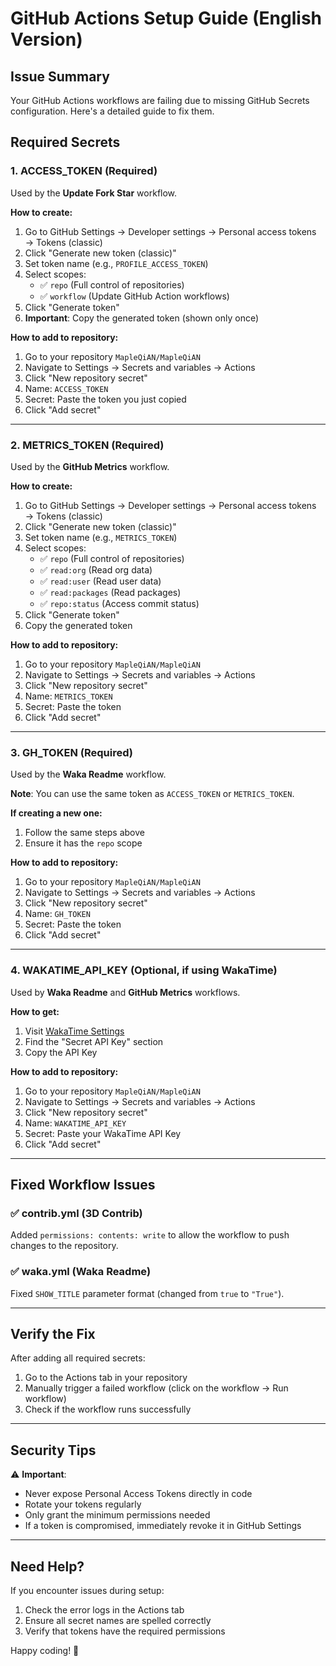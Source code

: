 # GitHub Actions Setup Guide (English Version)

## Issue Summary

Your GitHub Actions workflows are failing due to missing GitHub Secrets configuration. Here's a detailed guide to fix them.

## Required Secrets

### 1. ACCESS_TOKEN (Required)
Used by the **Update Fork Star** workflow.

**How to create:**
1. Go to GitHub Settings → Developer settings → Personal access tokens → Tokens (classic)
2. Click "Generate new token (classic)"
3. Set token name (e.g., `PROFILE_ACCESS_TOKEN`)
4. Select scopes:
   - ✅ `repo` (Full control of repositories)
   - ✅ `workflow` (Update GitHub Action workflows)
5. Click "Generate token"
6. **Important**: Copy the generated token (shown only once)

**How to add to repository:**
1. Go to your repository `MapleQiAN/MapleQiAN`
2. Navigate to Settings → Secrets and variables → Actions
3. Click "New repository secret"
4. Name: `ACCESS_TOKEN`
5. Secret: Paste the token you just copied
6. Click "Add secret"

---

### 2. METRICS_TOKEN (Required)
Used by the **GitHub Metrics** workflow.

**How to create:**
1. Go to GitHub Settings → Developer settings → Personal access tokens → Tokens (classic)
2. Click "Generate new token (classic)"
3. Set token name (e.g., `METRICS_TOKEN`)
4. Select scopes:
   - ✅ `repo` (Full control of repositories)
   - ✅ `read:org` (Read org data)
   - ✅ `read:user` (Read user data)
   - ✅ `read:packages` (Read packages)
   - ✅ `repo:status` (Access commit status)
5. Click "Generate token"
6. Copy the generated token

**How to add to repository:**
1. Go to your repository `MapleQiAN/MapleQiAN`
2. Navigate to Settings → Secrets and variables → Actions
3. Click "New repository secret"
4. Name: `METRICS_TOKEN`
5. Secret: Paste the token
6. Click "Add secret"

---

### 3. GH_TOKEN (Required)
Used by the **Waka Readme** workflow.

**Note**: You can use the same token as `ACCESS_TOKEN` or `METRICS_TOKEN`.

**If creating a new one:**
1. Follow the same steps above
2. Ensure it has the `repo` scope

**How to add to repository:**
1. Go to your repository `MapleQiAN/MapleQiAN`
2. Navigate to Settings → Secrets and variables → Actions
3. Click "New repository secret"
4. Name: `GH_TOKEN`
5. Secret: Paste the token
6. Click "Add secret"

---

### 4. WAKATIME_API_KEY (Optional, if using WakaTime)
Used by **Waka Readme** and **GitHub Metrics** workflows.

**How to get:**
1. Visit [WakaTime Settings](https://wakatime.com/settings/account)
2. Find the "Secret API Key" section
3. Copy the API Key

**How to add to repository:**
1. Go to your repository `MapleQiAN/MapleQiAN`
2. Navigate to Settings → Secrets and variables → Actions
3. Click "New repository secret"
4. Name: `WAKATIME_API_KEY`
5. Secret: Paste your WakaTime API Key
6. Click "Add secret"

---

## Fixed Workflow Issues

### ✅ contrib.yml (3D Contrib)
Added `permissions: contents: write` to allow the workflow to push changes to the repository.

### ✅ waka.yml (Waka Readme)
Fixed `SHOW_TITLE` parameter format (changed from `true` to `"True"`).

---

## Verify the Fix

After adding all required secrets:

1. Go to the Actions tab in your repository
2. Manually trigger a failed workflow (click on the workflow → Run workflow)
3. Check if the workflow runs successfully

---

## Security Tips

⚠️ **Important**:
- Never expose Personal Access Tokens directly in code
- Rotate your tokens regularly
- Only grant the minimum permissions needed
- If a token is compromised, immediately revoke it in GitHub Settings

---

## Need Help?

If you encounter issues during setup:
1. Check the error logs in the Actions tab
2. Ensure all secret names are spelled correctly
3. Verify that tokens have the required permissions

Happy coding! 🎉
